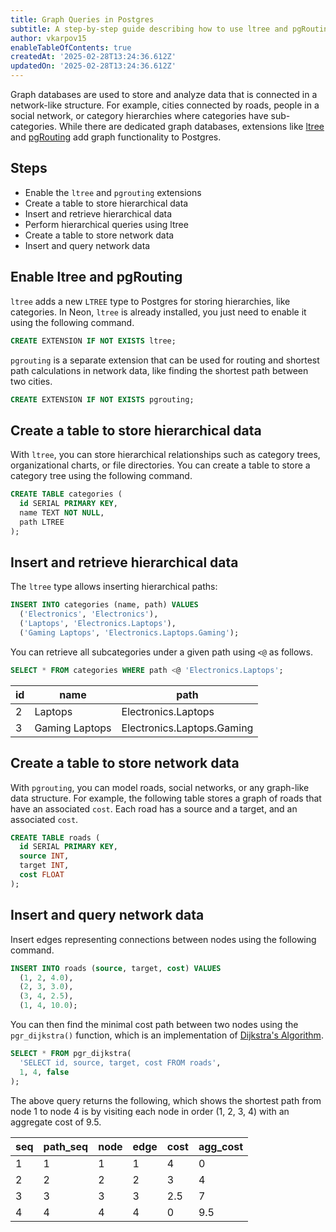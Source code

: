 ```yaml
---
title: Graph Queries in Postgres
subtitle: A step-by-step guide describing how to use ltree and pgRouting for analyzing graph data in Postgres
author: vkarpov15
enableTableOfContents: true
createdAt: '2025-02-28T13:24:36.612Z'
updatedOn: '2025-02-28T13:24:36.612Z'
---
```


Graph databases are used to store and analyze data that is connected in a network-like structure.
For example, cities connected by roads, people in a social network, or category hierarchies where categories have sub-categories.
While there are dedicated graph databases, extensions like [ltree](https://www.postgresql.org/docs/current/ltree.html) and [pgRouting](https://pgrouting.org/) add graph functionality to Postgres.

## Steps

- Enable the `ltree` and `pgrouting` extensions
- Create a table to store hierarchical data
- Insert and retrieve hierarchical data
- Perform hierarchical queries using ltree
- Create a table to store network data
- Insert and query network data

## Enable ltree and pgRouting

`ltree` adds a new `LTREE` type to Postgres for storing hierarchies, like categories.
In Neon, `ltree` is already installed, you just need to enable it using the following command.

```sql
CREATE EXTENSION IF NOT EXISTS ltree;
```

`pgrouting` is a separate extension that can be used for routing and shortest path calculations in network data, like finding the shortest path between two cities.

```sql
CREATE EXTENSION IF NOT EXISTS pgrouting;
```

## Create a table to store hierarchical data

With `ltree`, you can store hierarchical relationships such as category trees, organizational charts, or file directories.
You can create a table to store a category tree using the following command.

```sql
CREATE TABLE categories (
  id SERIAL PRIMARY KEY,
  name TEXT NOT NULL,
  path LTREE
);
```

## Insert and retrieve hierarchical data

The `ltree` type allows inserting hierarchical paths:

```sql
INSERT INTO categories (name, path) VALUES
  ('Electronics', 'Electronics'),
  ('Laptops', 'Electronics.Laptops'),
  ('Gaming Laptops', 'Electronics.Laptops.Gaming');
```

You can retrieve all subcategories under a given path using `<@` as follows.

```sql
SELECT * FROM categories WHERE path <@ 'Electronics.Laptops';
```

| id  | name           | path                       |
| --- | -------------- | -------------------------- |
| 2   | Laptops        | Electronics.Laptops        |
| 3   | Gaming Laptops | Electronics.Laptops.Gaming |

## Create a table to store network data

With `pgrouting`, you can model roads, social networks, or any graph-like data structure.
For example, the following table stores a graph of roads that have an associated `cost`.
Each road has a source and a target, and an associated `cost`.

```sql
CREATE TABLE roads (
  id SERIAL PRIMARY KEY,
  source INT,
  target INT,
  cost FLOAT
);
```

## Insert and query network data

Insert edges representing connections between nodes using the following command.

```sql
INSERT INTO roads (source, target, cost) VALUES
  (1, 2, 4.0),
  (2, 3, 3.0),
  (3, 4, 2.5),
  (1, 4, 10.0);
```

You can then find the minimal cost path between two nodes using the `pgr_dijkstra()` function, which is an implementation of [Dijkstra's Algorithm](https://en.wikipedia.org/wiki/Dijkstra%27s_algorithm).

```sql
SELECT * FROM pgr_dijkstra(
  'SELECT id, source, target, cost FROM roads',
  1, 4, false
);
```

The above query returns the following, which shows the shortest path from node 1 to node 4 is by visiting each node in order (1, 2, 3, 4) with an aggregate cost of 9.5.

| seq | path_seq | node | edge | cost | agg_cost |
| --- | -------- | ---- | ---- | ---- | -------- |
| 1   | 1        | 1    | 1    | 4    | 0        |
| 2   | 2        | 2    | 2    | 3    | 4        |
| 3   | 3        | 3    | 3    | 2.5  | 7        |
| 4   | 4        | 4    | 4    | 0    | 9.5      |
